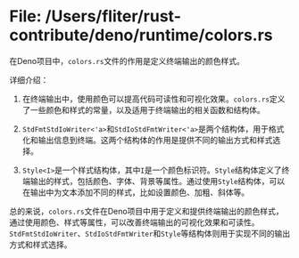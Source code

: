# File: /Users/fliter/rust-contribute/deno/runtime/colors.rs

在Deno项目中，`colors.rs`文件的作用是定义终端输出的颜色样式。

详细介绍：

1. 在终端输出中，使用颜色可以提高代码可读性和可视化效果。`colors.rs`定义了一些颜色和样式的常量，以及适用于终端输出的相关函数和结构体。

2. `StdFmtStdIoWriter<'a>`和`StdIoStdFmtWriter<'a>`是两个结构体，用于格式化和输出信息到终端。这两个结构体的作用是提供不同的输出方式和样式选择。

3. `Style<I>`是一个样式结构体，其中`I`是一个颜色标识符。`Style`结构体定义了终端输出的样式，包括颜色、字体、背景等属性。通过使用`Style`结构体，可以在输出中为文本添加不同的样式，比如设置颜色、加粗、斜体等。

总的来说，`colors.rs`文件在Deno项目中用于定义和提供终端输出的颜色样式，通过使用颜色、样式等属性，可以改善终端输出的可视化效果和可读性。`StdFmtStdIoWriter`、`StdIoStdFmtWriter`和`Style`等结构体则用于实现不同的输出方式和样式选择。

